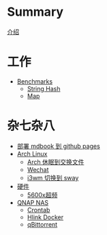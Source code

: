 # Summary

[介绍](README.zh.md)

# 工作
- [Benchmarks](./work/benchmarks.md)
    - [String Hash](./work/benchmarks/strhash.md)
    - [Map](./work/benchmarks/map.md)
# 杂七杂八
- [部署 mdbook 到 github pages](./misc/deploy-mdbook.md)
- [Arch Linux]()
    - [Arch 休眠到交换文件](./misc/arch/arch-hibernate.md)
    - [Wechat](./misc/arch/wechat.md)
    - [i3wm 切换到 sway](./misc/arch/i3wm2sway.md)
- [硬件]()
    - [5600x超频](./misc/hardware/5600x-oc.md)
- [QNAP NAS]()
    - [Crontab](./misc/qnap/crontab.md)    
    - [Hlink Docker](./misc/qnap/hlink.md)
    - [qBittorrent](./misc/qnap/qBittorrent.md)
